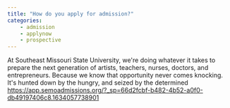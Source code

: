 ```yaml
---
title: "How do you apply for admission?"
categories:
    - admission
    - applynow
    - prospective
---
```

At Southeast Missouri State University, we're doing whatever it takes to prepare the next generation of artists, teachers, nurses, doctors, and entrepreneurs. Because we know that opportunity never comes knocking. It's hunted down by the hungry, and seized by the determined
https://app.semoadmissions.org/?_sp=66d2fcbf-b482-4b52-a0f0-db49197406c8.1634057738901